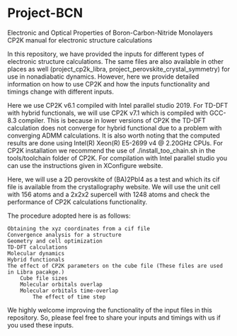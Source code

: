 # Project-BCN
Electronic and Optical Properties of Boron-Carbon-Nitride Monolayers
CP2K manual for electronic structure calculations

In this repository, we have provided the inputs for different types of electronic structure calculations. The same files are also available in other places as well (project_cp2k_libra, project_perovskite_crystal_symmetry) for use in nonadiabatic dynamics. However, here we provide detailed information on how to use CP2K and how the inputs functionality and timings change with different inputs.

Here we use CP2K v6.1 compiled with Intel parallel studio 2019. For TD-DFT with hybrid functionals, we will use CP2K v7.1 which is compiled with GCC-8.3 compiler. This is because in lower versions of CP2K the TD-DFT calculation does not converge for hybrid functional due to a problem with converging ADMM calculations. It is also worth noting that the computed results are done using Intel(R) Xeon(R) E5-2699 v4 @ 2.20GHz CPUs. For CP2K installation we recommend the use of ./install_too_chain.sh in the tools/toolchain folder of CP2K. For compilation with Intel parallel studio you can use the instructions given in XConfigure website.

Here, we will use a 2D perovskite of (BA)2PbI4 as a test and which its cif file is available from the crystallography website. We will use the unit cell with 156 atoms and a 2x2x2 supercell with 1248 atoms and check the performance of CP2K calculations functionality.

The procedure adopted here is as follows:

    Obtaining the xyz coordinates from a cif file
    Convergence analysis for a structure
    Geometry and cell optimization
    TD-DFT calculations
    Molecular dynamics
    Hybrid functionals
    The effect of CP2K parameters on the cube file (These files are used in Libra pacakge.)
        Cube file sizes
        Molecular orbitals overlap
        Molecular orbitals time-overlap
            The effect of time step

We highly welcome improving the functionality of the input files in this repository. So, please feel free to share your inputs and timings with us if you used these inputs.

